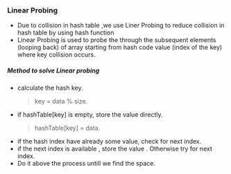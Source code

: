 ### Linear Probing

- Due to collision in hash table ,we use Liner Probing to reduce collision in hash table by using hash function
- Linear Probing is used to probe the through the subsequent elements (looping back) of array starting from hash code value (index of the key) where key collision occurs.

##### Method to solve Linear probing

- calculate the hash key. 
    > key = data % size.
- if hashTable[key] is empty, store the value directly. 
    > hashTable[key] = data.
- if the hash index have already some value, check for next index.
- if the next index is available , store the value . Otherwise try for next index.
- Do it above the process untill we find the space.